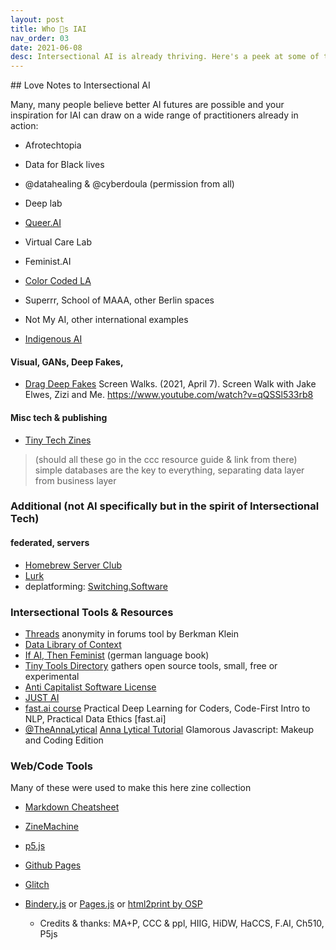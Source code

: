 ```yaml
---
layout: post
title: Who 💜s IAI
nav_order: 03
date: 2021-06-08
desc: Intersectional AI is already thriving. Here's a peek at some of the badass folks making it happen!
---
```


<main class="zine">
<section class="zine-page page-1" markdown="1">
## Love Notes to Intersectional AI

</section>

Many, many people believe better AI futures are possible and your inspiration for IAI can draw on a wide range of practitioners already in action:  

* Afrotechtopia
* Data for Black lives
* @datahealing & @cyberdoula (permission from all)
* Deep lab
* [Queer.AI]()
  
* Virtual Care Lab
* Feminist.AI
* [Color Coded LA](https://colorcoded.la/)
* Superrr, School of MAAA, other Berlin spaces
* Not My AI, other international examples
* [Indigenous AI](https://www.indigenous-ai.net/)

#### Visual, GANs, Deep Fakes, 
* [Drag Deep Fakes](https://www.youtube.com/watch?v=qQSSl533rb8) Screen Walks. (2021, April 7). Screen Walk with Jake Elwes, Zizi and Me. https://www.youtube.com/watch?v=qQSSl533rb8

#### Misc tech & publishing
* [Tiny Tech Zines]()

>(should all these go in the ccc resource guide & link from there)
>simple databases are the key to everything, separating data layer from business layer
### Additional (not AI specifically but in the spirit of Intersectional Tech)
#### federated, servers
* [Homebrew Server Club](https://homebrewserver.club/)
* [Lurk](https://lurk.org/)
* deplatforming: [Switching.Software](https://switching.software/list/all-in-one-services/)

### Intersectional Tools & Resources 
- [Threads](https://cyber.harvard.edu/projects/threads) anonymity in forums tool by Berkman Klein
- [Data Library of Context](https://civicsoftwarefoundation.org/library/)
- [If AI, Then Feminist](https://netzforma.org/publikation-wenn-ki-dann-feministisch-impulse-aus-wissenschaft-und-aktivismus) (german language book)
- [Tiny Tools Directory](https://tinytools.directory/) gathers open source tools, small, free or experimental
- [Anti Capitalist Software License](https://anticapitalist.software/)
- [JUST AI](https://www.adalovelaceinstitute.org/just-ai/)
- [fast.ai course](https://course.fast.ai/videos/?lesson=1) Practical Deep Learning for Coders, Code-First Intro to NLP, Practical Data Ethics [fast.ai]
- [@TheAnnaLytical](http://instagram.com/theannalytical) [Anna Lytical Tutorial](https://youtu.be/SpzN47A7gqg) Glamorous Javascript: Makeup and Coding Edition

### Web/Code Tools
Many of these were used to make this here zine collection
- [Markdown Cheatsheet](https://devhints.io/markdown)
- [ZineMachine](https://zine-machine.glitch.me/)
- [p5.js]()
- [Github Pages]()
- [Glitch]()
- [Bindery.js]() or [Pages.js]() or [html2print by OSP](http://osp.kitchen/tools/html2print/)

  * Credits & thanks: MA+P, CCC & ppl, HIIG, HiDW, HaCCS, F.AI, Ch510, P5js


</main>